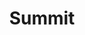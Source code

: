 ---
# This topic lives at
# https://digital.gov/topics/summit

slug: "summit"

# Topic Title
title: "Summit"

# description — keep it short and clear
summary: ""


# Weight
weight: 1

# For more information on managing topics,
# see https://github.com/GSA/digitalgov.gov/wiki
---